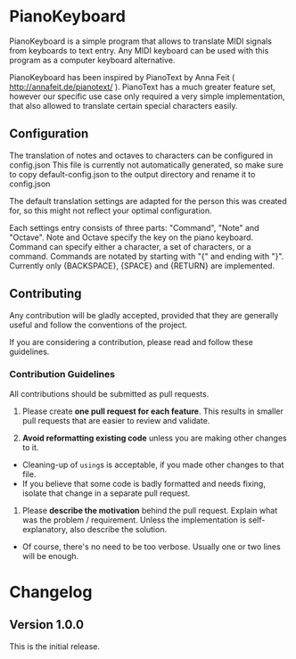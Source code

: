 # PianoKeyboard
PianoKeyboard is a simple program that allows to translate MIDI signals from keyboards to text entry. 
Any MIDI keyboard can be used with this program as a computer keyboard alternative. 

PianoKeyboard has been inspired by PianoText by Anna Feit ( http://annafeit.de/pianotext/ ). PianoText has a much greater feature set, 
however our specific use case only required a very simple implementation, that also allowed to translate certain special characters easily.

## Configuration
The translation of notes and octaves to characters can be configured in config.json
This file is currently not automatically generated, so make sure to copy default-config.json to the output directory and rename it to config.json 

The default translation settings are adapted for the person this was created for, so this might not reflect your optimal configuration.

Each settings entry consists of three parts: "Command", "Note" and "Octave". Note and Octave specify the key on the piano keyboard. 
Command can specify either a character, a set of characters, or a command. Commands are notated by starting with "{" and ending with "}".
Currently only {BACKSPACE}, {SPACE} and {RETURN} are implemented. 

## Contributing

Any contribution will be gladly accepted, provided that they are generally useful and follow the conventions of the project.

If you are considering a contribution, please read and follow these guidelines.

### Contribution Guidelines
All contributions should be submitted as pull requests.

1. Please create **one pull request for each feature**. This results in smaller pull requests that are easier to review and validate.

1. **Avoid reformatting existing code** unless you are making other changes to it.
  * Cleaning-up of `using`s is acceptable, if you made other changes to that file.
  * If you believe that some code is badly formatted and needs fixing, isolate that change in a separate pull request.

1. Please **describe the motivation** behind the pull request. Explain what was the problem / requirement. Unless the implementation is self-explanatory, also describe the solution.
  * Of course, there's no need to be too verbose. Usually one or two lines will be enough.


# Changelog

## Version 1.0.0
This is the initial release. 